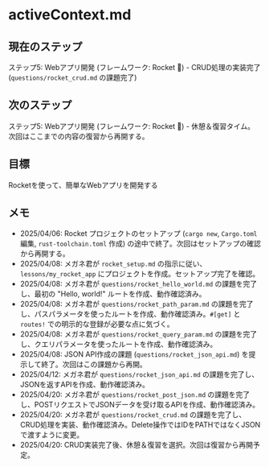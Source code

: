 # activeContext.md

## 現在のステップ

ステップ5: Webアプリ開発 (フレームワーク: Rocket 🚀) - CRUD処理の実装完了 (`questions/rocket_crud.md` の課題完了)

## 次のステップ

ステップ5: Webアプリ開発 (フレームワーク: Rocket 🚀) - 休憩＆復習タイム。次回はここまでの内容の復習から再開する。

## 目標

Rocketを使って、簡単なWebアプリを開発する

## メモ

*   2025/04/06: Rocket プロジェクトのセットアップ (`cargo new`, `Cargo.toml` 編集, `rust-toolchain.toml` 作成) の途中で終了。次回はセットアップの確認から再開する。
*   2025/04/08: メガネ君が `rocket_setup.md` の指示に従い、`lessons/my_rocket_app` にプロジェクトを作成。セットアップ完了を確認。
*   2025/04/08: メガネ君が `questions/rocket_hello_world.md` の課題を完了し、最初の "Hello, world!" ルートを作成、動作確認済み。
*   2025/04/08: メガネ君が `questions/rocket_path_param.md` の課題を完了し、パスパラメータを使ったルートを作成、動作確認済み。`#[get]` と `routes!` での明示的な登録が必要な点に気づく。
*   2025/04/08: メガネ君が `questions/rocket_query_param.md` の課題を完了し、クエリパラメータを使ったルートを作成、動作確認済み。
*   2025/04/08: JSON API作成の課題 (`questions/rocket_json_api.md`) を提示して終了。次回はこの課題から再開。
*   2025/04/12: メガネ君が `questions/rocket_json_api.md` の課題を完了し、JSONを返すAPIを作成、動作確認済み。
*   2025/04/20: メガネ君が `questions/rocket_post_json.md` の課題を完了し、POSTリクエストでJSONデータを受け取るAPIを作成、動作確認済み。
*   2025/04/20: メガネ君が `questions/rocket_crud.md` の課題を完了し、CRUD処理を実装、動作確認済み。Delete操作ではIDをPATHではなくJSONで渡すように変更。
*   2025/04/20: CRUD実装完了後、休憩＆復習を選択。次回は復習から再開予定。